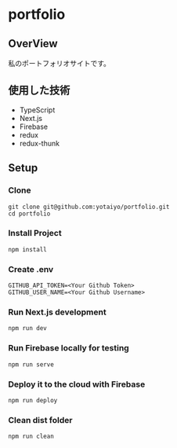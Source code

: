 # portfolio

## OverView
私のポートフォリオサイトです。

## 使用した技術
- TypeScript
- Next.js
- Firebase
- redux
- redux-thunk

## Setup

### Clone
```
git clone git@github.com:yotaiyo/portfolio.git
cd portfolio
```

### Install Project
```
npm install
```

### Create .env
```
GITHUB_API_TOKEN=<Your Github Token>
GITHUB_USER_NAME=<Your Github Username>
```

### Run Next.js development
```
npm run dev
```

### Run Firebase locally for testing
```
npm run serve
```

### Deploy it to the cloud with Firebase
```
npm run deploy
```

### Clean dist folder
```
npm run clean
```
